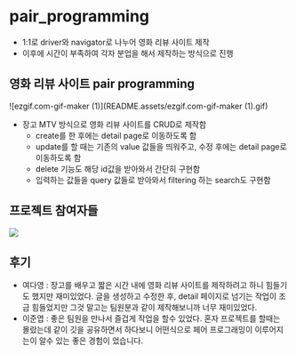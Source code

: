# pair_programming

- 1:1로 driver와 navigator로 나누어 영화 리뷰 사이트 제작
- 이후에 시간이 부족하여 각자 분업을 해서 제작하는 방식으로 진행



## 영화 리뷰 사이트 pair programming

![ezgif.com-gif-maker (1)](README.assets/ezgif.com-gif-maker (1).gif)



- 장고 MTV 방식으로 영화 리뷰 사이트를 CRUD로 제작함
  - create를 한 후에는 detail page로 이동하도록 함
  - update를 할 때는 기존의 value 값들을 띄워주고, 수정 후에는 detail page로 이동하도록 함
  - delete 기능도 해당 id값을 받아와서 간단히 구현함
  - 입력하는 값들을 query 값들로 받아와서 filtering 하는 search도 구현함

## 프로젝트 참여자들
<a href="https://github.com/dortkthf/pair_1/graphs/contributors">
  <img src="https://contrib.rocks/image?repo=dortkthf/pair_1" />
</a>


## 후기

- 여다영 : 장고를 배우고 짧은 시간 내에 영화 리뷰 사이트를 제작하려고 하니 힘들기도 했지만 재미있었다. 글을 생성하고 수정한 후, detail 페이지로 넘기는 작업이 조금 힘들었지만 그것 말고는 팀원분과 같이 제작해보니까 너무 재미있었다.
- 이준엽 : 좋은 팀원을 만나서 즐겁게 작업을 할수 있었다. 혼자 프로젝트를 할때는 몰랐는데 같이 깃을 공유하면서 하다보니 어떤식으로 페어 프로그래밍이 이루어지는이 알수 있는 좋은 경험이 었습니다.
